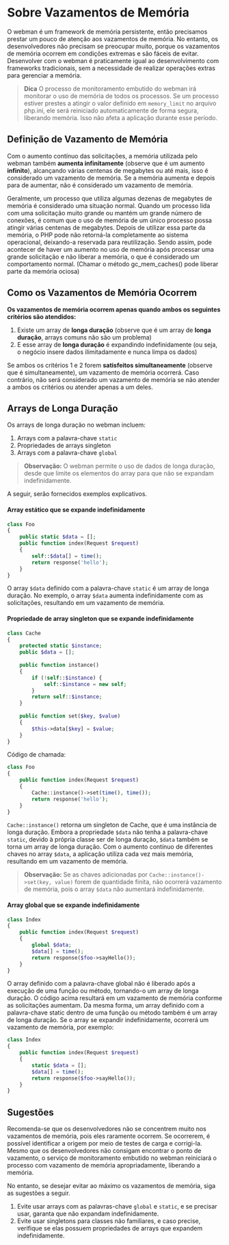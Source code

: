 # Sobre Vazamentos de Memória

O webman é um framework de memória persistente, então precisamos prestar um pouco de atenção aos vazamentos de memória. No entanto, os desenvolvedores não precisam se preocupar muito, porque os vazamentos de memória ocorrem em condições extremas e são fáceis de evitar. Desenvolver com o webman é praticamente igual ao desenvolvimento com frameworks tradicionais, sem a necessidade de realizar operações extras para gerenciar a memória.

> **Dica**
> O processo de monitoramento embutido do webman irá monitorar o uso de memória de todos os processos. Se um processo estiver prestes a atingir o valor definido em `memory_limit` no arquivo php.ini, ele será reiniciado automaticamente de forma segura, liberando memória. Isso não afeta a aplicação durante esse período.

## Definição de Vazamento de Memória
Com o aumento contínuo das solicitações, a memória utilizada pelo webman também **aumenta infinitamente** (observe que é um aumento **infinito**), alcançando várias centenas de megabytes ou até mais, isso é considerado um vazamento de memória. Se a memória aumenta e depois para de aumentar, não é considerado um vazamento de memória.

Geralmente, um processo que utiliza algumas dezenas de megabytes de memória é considerado uma situação normal. Quando um processo lida com uma solicitação muito grande ou mantém um grande número de conexões, é comum que o uso de memória de um único processo possa atingir várias centenas de megabytes. Depois de utilizar essa parte da memória, o PHP pode não retorná-la completamente ao sistema operacional, deixando-a reservada para reutilização. Sendo assim, pode acontecer de haver um aumento no uso de memória após processar uma grande solicitação e não liberar a memória, o que é considerado um comportamento normal. (Chamar o método gc_mem_caches() pode liberar parte da memória ociosa)

## Como os Vazamentos de Memória Ocorrem
**Os vazamentos de memória ocorrem apenas quando ambos os seguintes critérios são atendidos:**
1. Existe um array de **longa duração** (observe que é um array de **longa duração**, arrays comuns não são um problema)
2. E esse array de **longa duração** é expandindo indefinidamente (ou seja, o negócio insere dados ilimitadamente e nunca limpa os dados)

Se ambos os critérios 1 e 2 forem **satisfeitos simultaneamente** (observe que é simultaneamente), um vazamento de memória ocorrerá. Caso contrário, não será considerado um vazamento de memória se não atender a ambos os critérios ou atender apenas a um deles.

## Arrays de Longa Duração
Os arrays de longa duração no webman incluem:
1. Arrays com a palavra-chave `static`
2. Propriedades de arrays singleton
3. Arrays com a palavra-chave `global`

> **Observação:**
> O webman permite o uso de dados de longa duração, desde que limite os elementos do array para que não se expandam indefinidamente.

A seguir, serão fornecidos exemplos explicativos.

#### Array estático que se expande indefinidamente
```php
class Foo
{
    public static $data = [];
    public function index(Request $request)
    {
        self::$data[] = time();
        return response('hello');
    }
}
```

O array `$data` definido com a palavra-chave `static` é um array de longa duração. No exemplo, o array `$data` aumenta indefinidamente com as solicitações, resultando em um vazamento de memória.

#### Propriedade de array singleton que se expande indefinidamente
```php
class Cache
{
    protected static $instance;
    public $data = [];
    
    public function instance()
    {
        if (!self::$instance) {
            self::$instance = new self;
        }
        return self::$instance;
    }
    
    public function set($key, $value)
    {
        $this->data[$key] = $value;
    }
}
```

Código de chamada:
```php
class Foo
{
    public function index(Request $request)
    {
        Cache::instance()->set(time(), time());
        return response('hello');
    }
}
```

`Cache::instance()` retorna um singleton de Cache, que é uma instância de longa duração. Embora a propriedade `$data` não tenha a palavra-chave `static`, devido à própria classe ser de longa duração, `$data` também se torna um array de longa duração. Com o aumento contínuo de diferentes chaves no array `$data`, a aplicação utiliza cada vez mais memória, resultando em um vazamento de memória.

> **Observação:**
> Se as chaves adicionadas por `Cache::instance()->set(key, value)` forem de quantidade finita, não ocorrerá vazamento de memória, pois o array `$data` não aumentará indefinidamente.

#### Array global que se expande indefinidamente
```php
class Index
{
    public function index(Request $request)
    {
        global $data;
        $data[] = time();
        return response($foo->sayHello());
    }
}
```
O array definido com a palavra-chave global não é liberado após a execução de uma função ou método, tornando-o um array de longa duração. O código acima resultará em um vazamento de memória conforme as solicitações aumentam. Da mesma forma, um array definido com a palavra-chave static dentro de uma função ou método também é um array de longa duração. Se o array se expandir indefinidamente, ocorrerá um vazamento de memória, por exemplo:
```php
class Index
{
    public function index(Request $request)
    {
        static $data = [];
        $data[] = time();
        return response($foo->sayHello());
    }
}
```

## Sugestões
Recomenda-se que os desenvolvedores não se concentrem muito nos vazamentos de memória, pois eles raramente ocorrem. Se ocorrerem, é possível identificar a origem por meio de testes de carga e corrigi-la. Mesmo que os desenvolvedores não consigam encontrar o ponto de vazamento, o serviço de monitoramento embutido no webman reiniciará o processo com vazamento de memória apropriadamente, liberando a memória.

No entanto, se desejar evitar ao máximo os vazamentos de memória, siga as sugestões a seguir.
1. Evite usar arrays com as palavras-chave `global` e `static`, e se precisar usar, garanta que não expandam indefinidamente.
2. Evite usar singletons para classes não familiares, e caso precise, verifique se elas possuem propriedades de arrays que expandem indefinidamente.


